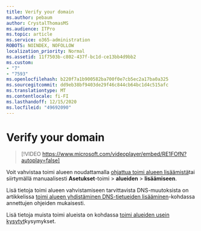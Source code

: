 ```yaml
---
title: Verify your domain
ms.author: pebaum
author: CrystalThomasMS
ms.audience: ITPro
ms.topic: article
ms.service: o365-administration
ROBOTS: NOINDEX, NOFOLLOW
localization_priority: Normal
ms.assetid: 11f7503b-c802-437f-bc1d-ce13bb4d9bb2
ms.custom:
- "7"
- "7593"
ms.openlocfilehash: b220f7a1b900582ba700f0e7cb5ec2a17ba0a325
ms.sourcegitcommit: dd9eb38bf9403de29f46c844cb64bc1d4c515afc
ms.translationtype: MT
ms.contentlocale: fi-FI
ms.lasthandoff: 12/15/2020
ms.locfileid: "49692090"
---
```

# <a name="verify-your-domain"></a>Verify your domain

> [!VIDEO https://www.microsoft.com/videoplayer/embed/RE1FOfN?autoplay=false]

Voit vahvistaa toimi alueen noudattamalla [ohjattua toimi alueen lisäämistä](https://admin.microsoft.com/Adminportal#/Domains/Wizard)tai siirtymällä manuaalisesti **Asetukset**-toimi  >  **alueiden**  >  **lisäämiseen**.

Lisä tietoja toimi alueen vahvistamiseen tarvittavista DNS-muutoksista on artikkelissa [toimi alueen yhdistäminen DNS-tietueiden lisääminen](https://docs.microsoft.com/microsoft-365/admin/get-help-with-domains/create-dns-records-at-any-dns-hosting-provider)-kohdassa annettujen ohjeiden mukaisesti.

Lisä tietoja muista toimi alueista on kohdassa [toimi alueiden usein kysytyt](https://docs.microsoft.com/microsoft-365/admin/setup/domains-faq)kysymykset.
